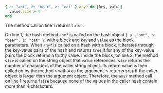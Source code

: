 ```ruby
{ a: "ant", b: "bear", c: "cat" }.any? do |key, value|
  value.size > 4
end
```
The method call on line 1 returns `false`.

On line 1, the hash method `any?` is called on the hash object `{ a: "ant", b: "bear", c: "cat" }`, with a block and `key` and `value` as the block parameters. When `any?` is called on a hash with a block, it iterates through the key-value pairs of the hash and returns `true` if for any of the key-value pairs the block returns a truthy value. Inside the block, on line 2, the method `size` is called on the string object that `value` references. `size` returns the number of characters of the caller string object. Its return value is then called on by the method `>` with `4` as the argument. `>` returns `true` if the caller object is larger than the argument object. Therefore, the `any?` method call on line 1 returns `false` because none of the values in the caller hash contain more than 4 characters.